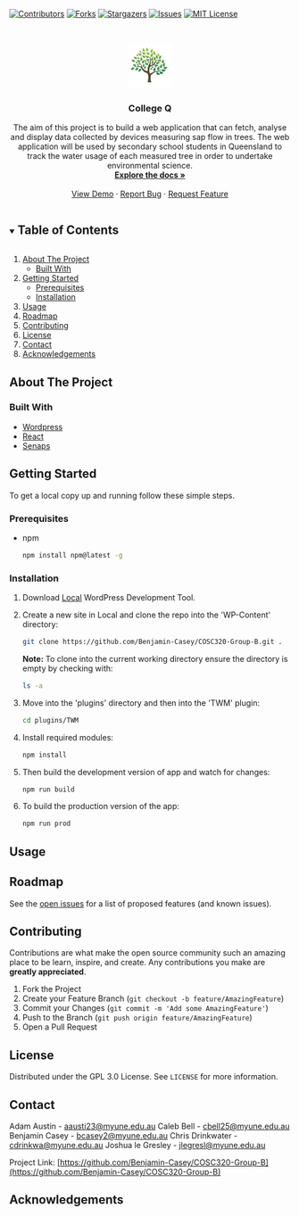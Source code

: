 [![Contributors][contributors-shield]][contributors-url]
[![Forks][forks-shield]][forks-url]
[![Stargazers][stars-shield]][stars-url]
[![Issues][issues-shield]][issues-url]
[![MIT License][license-shield]][license-url]

<br />
<p align="center">
  <a href="https://github.com/Benjamin-Casey/COSC320-Group-B">
    <img src="images/logo.png" alt="Logo" width="80" height="80">
  </a>

  <h3 align="center">College Q</h3>

  <p align="center">
    The aim of this project is to build a web application  that  can  fetch,  analyse  and  display  data  collected  by  devices  measuring  sap flow in trees. The web application will be used by secondary school students in Queensland  to  track  the  water  usage  of  each  measured  tree  in  order  to  undertake  environmental science.
    <br />
    <a href="hhttps://github.com/Benjamin-Casey/COSC320-Group-B"><strong>Explore the docs »</strong></a>
    <br />
    <br />
    <a href="hhttps://github.com/Benjamin-Casey/COSC320-Group-B">View Demo</a>
    ·
    <a href="https://github.com/Benjamin-Casey/COSC320-Group-B/issues">Report Bug</a>
    ·
    <a href="https://github.com/Benjamin-Casey/COSC320-Group-B/issues">Request Feature</a>
  </p>
</p>

<details open="open">
  <summary><h2 style="display: inline-block">Table of Contents</h2></summary>
  <ol>
    <li>
      <a href="#about-the-project">About The Project</a>
      <ul>
        <li><a href="#built-with">Built With</a></li>
      </ul>
    </li>
    <li>
      <a href="#getting-started">Getting Started</a>
      <ul>
        <li><a href="#prerequisites">Prerequisites</a></li>
        <li><a href="#installation">Installation</a></li>
      </ul>
    </li>
    <li><a href="#usage">Usage</a></li>
    <li><a href="#roadmap">Roadmap</a></li>
    <li><a href="#contributing">Contributing</a></li>
    <li><a href="#license">License</a></li>
    <li><a href="#contact">Contact</a></li>
    <li><a href="#acknowledgements">Acknowledgements</a></li>
  </ol>
</details>

## About The Project

### Built With

- [Wordpress](https://wordpress.com/)
- [React](https://reactjs.org/)
- [Senaps](https://products.csiro.au/senaps/)

## Getting Started

To get a local copy up and running follow these simple steps.

### Prerequisites

- npm
  ```sh
  npm install npm@latest -g
  ```

### Installation
1. Download [Local](https://localwp.com/) WordPress Development Tool.

2. Create a new site in Local and clone the repo into the 'WP-Content' directory:
   ```sh
   git clone https://github.com/Benjamin-Casey/COSC320-Group-B.git .
   ```
   **Note:** To clone into the current working directory ensure the directory is empty by checking with:
   ```sh
   ls -a
   ```

3. Move into the 'plugins' directory and then into the 'TWM' plugin:
   ```sh
   cd plugins/TWM
   ```
4. Install required modules:
    ```sh
   npm install
   ```
5. Then build the development version of app and watch for changes:
   ```sh
   npm run build
   ```
6. To build the production version of the app:
    ```sh
   npm run prod
   ```

## Usage

## Roadmap

See the [open issues](https://github.com/Benjamin-Casey/COSC320-Group-B/issues) for a list of proposed features (and known issues).

## Contributing

Contributions are what make the open source community such an amazing place to be learn, inspire, and create. Any contributions you make are **greatly appreciated**.

1. Fork the Project
2. Create your Feature Branch (`git checkout -b feature/AmazingFeature`)
3. Commit your Changes (`git commit -m 'Add some AmazingFeature'`)
4. Push to the Branch (`git push origin feature/AmazingFeature`)
5. Open a Pull Request

## License

Distributed under the GPL 3.0 License. See `LICENSE` for more information.

## Contact

Adam Austin - aausti23@myune.edu.au
Caleb Bell - cbell25@myune.edu.au
Benjamin Casey - bcasey2@myune.edu.au
Chris Drinkwater - cdrinkwa@myune.edu.au
Joshua le Gresley - jlegresl@myune.edu.au

Project Link: [https://github.com/Benjamin-Casey/COSC320-Group-B](https://github.com/Benjamin-Casey/COSC320-Group-B)

## Acknowledgements

[contributors-shield]: https://img.shields.io/github/contributors/github_username/repo.svg?style=for-the-badge
[contributors-url]: https://github.com/Benjamin-Casey/COSC320-Group-B/graphs/contributors
[forks-shield]: https://img.shields.io/github/forks/github_username/repo.svg?style=for-the-badge
[forks-url]: https://github.com/Benjamin-Casey/COSC320-Group-B/network/members
[stars-shield]: https://img.shields.io/github/stars/github_username/repo.svg?style=for-the-badge
[stars-url]: https://github.com/Benjamin-Casey/COSC320-Group-B/stargazers
[issues-shield]: https://img.shields.io/github/issues/github_username/repo.svg?style=for-the-badge
[issues-url]: https://github.com/Benjamin-Casey/COSC320-Group-B/issues
[license-shield]: https://img.shields.io/github/license/github_username/repo.svg?style=for-the-badge
[license-url]: https://github.com/Benjamin-Casey/COSC320-Group-B/blob/master/LICENSE
